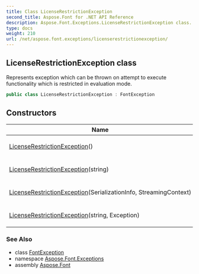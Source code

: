 ```yaml
---
title: Class LicenseRestrictionException
second_title: Aspose.Font for .NET API Reference
description: Aspose.Font.Exceptions.LicenseRestrictionException class. Represents exception which can be thrown on attempt to execute functionality which is restricted in evaluation mode
type: docs
weight: 210
url: /net/aspose.font.exceptions/licenserestrictionexception/
---
```

## LicenseRestrictionException class

Represents exception which can be thrown on attempt to execute functionality which is restricted in evaluation mode.

```csharp
public class LicenseRestrictionException : FontException
```

## Constructors

| Name | Description |
| --- | --- |
| [LicenseRestrictionException](licenserestrictionexception/#constructor)() | Initializes new [`FontCreationException`](../fontcreationexception/) object. |
| [LicenseRestrictionException](licenserestrictionexception/#constructor_2)(string) | Initializes new [`FontCreationException`](../fontcreationexception/) object. |
| [LicenseRestrictionException](licenserestrictionexception/#constructor_1)(SerializationInfo, StreamingContext) | Initializes new [`FontCreationException`](../fontcreationexception/) object. |
| [LicenseRestrictionException](licenserestrictionexception/#constructor_3)(string, Exception) | Initializes new [`FontCreationException`](../fontcreationexception/) object. |

### See Also

* class [FontException](../fontexception/)
* namespace [Aspose.Font.Exceptions](../../aspose.font.exceptions/)
* assembly [Aspose.Font](../../)


